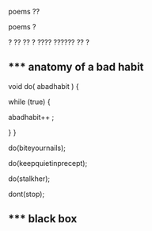 poems ?? 

poems ?

? ?? ?? ? ???? ??????
??
?

*** anatomy of a bad habit 
--------------------------

void do( abadhabit ) {

while (true) {

  abadhabit++ ; 
  
}
}

do(biteyournails); 

do(keepquietinprecept); 

do(stalkher); 


dont(stop); 



*** black box
---------------------



